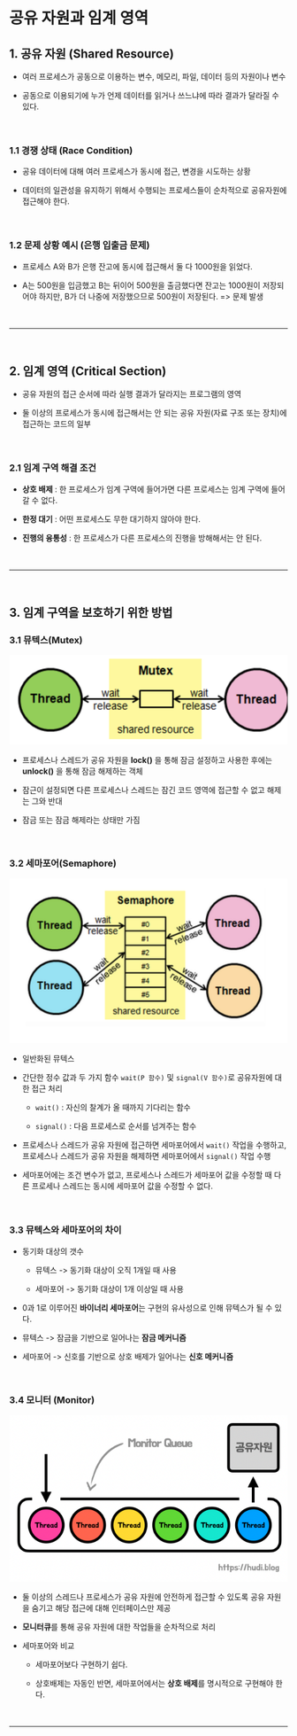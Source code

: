 # 공유 자원과 임계 영역

## 1. 공유 자원 (Shared Resource)
- 여러 프로세스가 공동으로 이용하는 변수, 메모리,  파일, 데이터 등의 자원이나 변수<br>

- 공동으로 이용되기에 누가 언제 데이터를 읽거나 쓰느냐에 따라 결과가 달라질 수 있다.
<br><br><br>

### 1.1 경쟁 상태 (Race Condition)
- 공유 데이터에 대해 여러 프로세스가 동시에 접근, 변경을 시도하는 상황<br>

- 데이터의 일관성을 유지하기 위해서 수행되는 프로세스들이 순차적으로 공유자원에 접근해야 한다.
<br><br><br>

### 1.2 문제 상황 예시 (은행 입출금 문제)
- 프로세스 A와 B가 은행 잔고에 동시에 접근해서 둘 다 1000원을 읽었다.<br>

- A는 500원을 입금했고 B는 뒤이어 500원을 출금했다면 잔고는 1000원이 저장되어야 하지만, B가 더 나중에 저장했으므로 500원이 저장된다. => 문제 발생
<br><br><br>

---
<br>

## 2. 임계 영역 (Critical Section)
-  공유 자원의 접근 순서에 따라 실행 결과가 달라지는 프로그램의 영역<br>

- 둘 이상의 프로세스가 동시에 접근해서는 안 되는 공유 자원(자료 구조 또는 장치)에 접근하는 코드의 일부
<br><br><br>

### 2.1 임계 구역 해결 조건
- **상호 배제** : 한 프로세스가 임계 구역에 들어가면 다른 프로세스는 임계 구역에 들어갈 수 없다.<br>

- **한정 대기** : 어떤 프로세스도 무한 대기하지 않아야 한다.
- **진행의 융통성** : 한 프로세스가 다른 프로세스의 진행을 방해해서는 안 된다.
<br><br><br>

---
<br>

## 3. 임계 구역을 보호하기 위한 방법
### 3.1 **뮤텍스(Mutex)**
  
  ![mutex](../../img/mutex.png)

- 프로세스나 스레드가 공유 자원을 **lock()** 을 통해 잠금 설정하고 사용한 후에는 **unlock()** 을 통해 잠금 해제하는 객체<br>

- 잠근이 설정되면 다른 프로세스나 스레드는 잠긴 코드 영역에 접근할 수 없고 해제는 그와 반대
- 잠금 또는 잠금 해제라는 상태만 가짐
<br><br><br>

### 3.2 **세마포어(Semaphore)**
![semaphore](../../img/semaphore.png)
- 일반화된 뮤텍스<br>

- 간단한 정수 값과 두 가지 함수 `wait(P 함수)` 및 `signal(V 함수)`로 공유자원에 대한 접근 처리
  - `wait()` : 자신의 찰계가 올 때까지 기다리는 함수<br>

  - `signal()` : 다음 프로세스로 순서를 넘겨주는 함수
- 프로세스나 스레드가 공유 자원에 접근하면 세마포어에서 `wait()` 작업을 수행하고, 프로세스나 스레드가 공유 자원을 해제하면 세마포어에서 `signal()` 작업 수행
- 세마포어에는 조건 변수가 없고, 프로세스나 스레드가 세마포어 값을 수정할 때 다른 프로세나 스레드는 동시에 세마포어 값을 수정할 수 없다.
<br><br><br>

### 3.3 뮤텍스와 세마포어의 차이
- 동기화 대상의 갯수<br>

  - 뮤텍스 -> 동기화 대상이 오직 1개일 때 사용<br>

  - 세마포어 -> 동기화 대상이 1개 이상일 때 사용
- 0과 1로 이루어진 **바이너리 세마포어**는 구현의 유사성으로 인해 뮤텍스가 될 수 있다.
- 뮤텍스 -> 잠금을 기반으로 일어나는 **잠금 메커니즘**
- 세마포어 -> 신호를 기반으로 상호 배제가 일어나는 **신호 메커니즘**
<br><br><br>

### 3.4 모니터 (Monitor)
![monitor](../../img/monitor.png)
- 둘 이상의 스레드나 프로세스가 공유 자원에 안전하게 접근할 수 있도록 공유 자원을 숨기고 해당 접근에 대해 인터페이스만 제공<br>

- **모니터큐**를 통해 공유 자원에 대한 작업들을 순차적으로 처리
- 세마포어와 비교
  - 세마포어보다 구현하기 쉽다.<br>

  - 상호배제는 자동인 반면, 세마포어에서는 **상호 배제**를 명시적으로 구현해야 한다. 
<br><br><br>

---